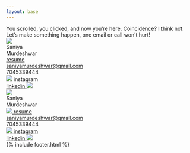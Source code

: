 ```yaml
---
layout: base
---
```

<div class="md:text-[36px] text-[22px] md:leading-10 leading-5 font-[Instrument_Serif] lg:mx-20 mx-5 mb-30 mt-20 lg:w-3/5 w-full">
    You scrolled, you clicked, and now you’re here. Coincidence? I think not. Let’s make something happen, one email or call won’t hurt!
</div>
<div class="w-full xl:h-[650px] h-[500px] relative fade-up">
    <div class="bg-white border-solid border-3 border-black absolute xl:w-[1200px] w-[900px] left-0 right-0 mx-auto rotating-card">
        <img class="w-full" src="{{site.baseurl}}assets/images/contacts-border.png">
        <div class="absolute text-black xl:text-[150px] text-[90px] left-[50px] bottom-[50px] leading-30">
            Saniya<br>Murdeshwar
        </div>
        <a href="{{site.baseurl}}assets/Resume_Saniya Murdeshwar.pdf" download>
            <div class="absolute text-black text-[36px] left-[60px] top-[80px]">
                resume
            </div>
        </a>
        <div class="absolute text-black text-[36px] right-[60px] top-[80px]">
            <a href="mailto:saniyamurdeshwar@gmail.com">
                <div>
                    saniyamurdeshwar@gmail.com
                </div>
            </a>
            <div class="text-right">
                7045339444
            </div>
        </div>
        <div class="absolute text-black text-[36px] right-[60px] bottom-[50px]">
            <div class="flex flex-row">
                <img class="w-[30px] object-scale-down" src="{{site.baseurl}}assets/images/hyperlink_icon.png">
                instagram
            </div>
            <a href="https://www.linkedin.com/in/saniya-murdeshwar-436b78271/">
                <div class="flex flex-row-reverse text-right">
                    linkedin
                    <img class="w-[30px] object-scale-down" src="{{site.baseurl}}assets/images/hyperlink_icon.png">
                </div>
            </a> 
        </div>
    </div>
    <div class="bg-white border-solid border-3 border-black absolute xl:w-[1200px] w-[900px] left-0 right-0 mx-auto reverse-rotating-card">
        <img class="w-full" src="{{site.baseurl}}assets/images/contacts-border.png">
        <div class="absolute text-black xl:text-[150px] text-[90px] left-[50px] xl:bottom-[50px] bottom-[40px] xl:leading-30 leading-20">
            Saniya<br>Murdeshwar
        </div>
        <a href="{{site.baseurl}}assets/Resume_Saniya Murdeshwar.pdf" download>
            <div class="absolute text-black text-[36px] left-[60px] top-[80px] flex flex-row">
                <img class="w-[30px] object-scale-down" src="{{site.baseurl}}assets/images/hyperlink_icon.png">
                resume
            </div>
        </a>
        <div class="absolute text-black xl:text-[36px] text-[28px] right-[60px] xl:top-[80px] top-[50px]">
            <a class="animate-bounce" href="mailto:saniyamurdeshwar@gmail.com">
                <div>
                    saniyamurdeshwar@gmail.com
                </div>
            </a>
            <div class="text-right">
                7045339444
            </div>
        </div>
        <div class="absolute text-black xl:text-[36px] text-[28px] right-[60px] xl:bottom-[50px] bottom-[40px]">
            <a href="https://www.instagram.com/saniyaa_murdeshwar/">
                <div class="flex flex-row">
                    <img class="w-[30px] object-scale-down" src="{{site.baseurl}}assets/images/hyperlink_icon.png">
                    instagram
                </div>
            </a>
            <a href="https://www.linkedin.com/in/saniya-murdeshwar-436b78271/">
                <div class="flex flex-row-reverse text-right">
                    linkedin
                    <img class="w-[30px] object-scale-down" src="{{site.baseurl}}assets/images/hyperlink_icon.png">
                </div>
            </a>
        </div>
    </div>
</div>
{% include footer.html %}